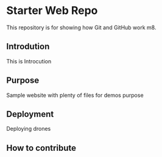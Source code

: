 # Starter Web Repo

This repository is for showing how Git and GitHub work m8.

## Introdution

This is Introcution

## Purpose

Sample website with plenty of files for demos purpose

## Deployment

Deploying drones

## How to contribute
